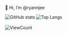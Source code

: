 👋 Hi, I’m @ryannjee

![GitHub stats](https://github-readme-streak-stats.herokuapp.com/?user=ryannjee)
![Top Langs](https://github-readme-stats.vercel.app/api/top-langs/?username=ryannjee)  
<br>
![ViewCount](https://komarev.com/ghpvc/?username=ryannjee&color=63c5da)

<!---
ryannjee/ryannjee is a ✨ special ✨ repository because its `README.md` (this file) appears on your GitHub profile.
You can click the Preview link to take a look at your changes.
--->
